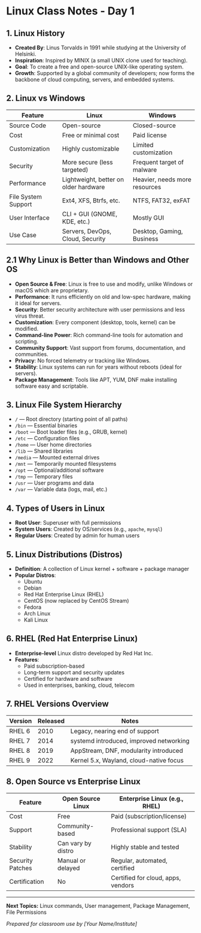 # Linux Class Notes - Day 1

## 1. Linux History

- **Created By**: Linus Torvalds in 1991 while studying at the University of Helsinki.
- **Inspiration**: Inspired by MINIX (a small UNIX clone used for teaching).
- **Goal**: To create a free and open-source UNIX-like operating system.
- **Growth**: Supported by a global community of developers; now forms the backbone of cloud computing, servers, and embedded systems.

## 2. Linux vs Windows

| Feature             | Linux                                 | Windows                       |
| ------------------- | ------------------------------------- | ----------------------------- |
| Source Code         | Open-source                           | Closed-source                 |
| Cost                | Free or minimal cost                  | Paid license                  |
| Customization       | Highly customizable                   | Limited customization         |
| Security            | More secure (less targeted)           | Frequent target of malware    |
| Performance         | Lightweight, better on older hardware | Heavier, needs more resources |
| File System Support | Ext4, XFS, Btrfs, etc.                | NTFS, FAT32, exFAT            |
| User Interface      | CLI + GUI (GNOME, KDE, etc.)          | Mostly GUI                    |
| Use Case            | Servers, DevOps, Cloud, Security      | Desktop, Gaming, Business     |

## 2.1 Why Linux is Better than Windows and Other OS

- **Open Source & Free**: Linux is free to use and modify, unlike Windows or macOS which are proprietary.
- **Performance**: It runs efficiently on old and low-spec hardware, making it ideal for servers.
- **Security**: Better security architecture with user permissions and less virus threat.
- **Customization**: Every component (desktop, tools, kernel) can be modified.
- **Command-line Power**: Rich command-line tools for automation and scripting.
- **Community Support**: Vast support from forums, documentation, and communities.
- **Privacy**: No forced telemetry or tracking like Windows.
- **Stability**: Linux systems can run for years without reboots (ideal for servers).
- **Package Management**: Tools like APT, YUM, DNF make installing software easy and scriptable.

## 3. Linux File System Hierarchy

- `/` — Root directory (starting point of all paths)
- `/bin` — Essential binaries
- `/boot` — Boot loader files (e.g., GRUB, kernel)
- `/etc` — Configuration files
- `/home` — User home directories
- `/lib` — Shared libraries
- `/media` — Mounted external drives
- `/mnt` — Temporarily mounted filesystems
- `/opt` — Optional/additional software
- `/tmp` — Temporary files
- `/usr` — User programs and data
- `/var` — Variable data (logs, mail, etc.)

## 4. Types of Users in Linux

- **Root User**: Superuser with full permissions
- **System Users**: Created by OS/services (e.g., `apache`, `mysql`)
- **Regular Users**: Created by admin for human users

## 5. Linux Distributions (Distros)

- **Definition**: A collection of Linux kernel + software + package manager
- **Popular Distros**:
  - Ubuntu
  - Debian
  - Red Hat Enterprise Linux (RHEL)
  - CentOS (now replaced by CentOS Stream)
  - Fedora
  - Arch Linux
  - Kali Linux

## 6. RHEL (Red Hat Enterprise Linux)

- **Enterprise-level** Linux distro developed by Red Hat Inc.
- **Features**:
  - Paid subscription-based
  - Long-term support and security updates
  - Certified for hardware and software
  - Used in enterprises, banking, cloud, telecom

## 7. RHEL Versions Overview

| Version | Released | Notes                                   |
| ------- | -------- | --------------------------------------- |
| RHEL 6  | 2010     | Legacy, nearing end of support          |
| RHEL 7  | 2014     | systemd introduced, improved networking |
| RHEL 8  | 2019     | AppStream, DNF, modularity introduced   |
| RHEL 9  | 2022     | Kernel 5.x, Wayland, cloud-native focus |

## 8. Open Source vs Enterprise Linux

| Feature          | Open Source Linux  | Enterprise Linux (e.g., RHEL)      |
| ---------------- | ------------------ | ---------------------------------- |
| Cost             | Free               | Paid (subscription/license)        |
| Support          | Community-based    | Professional support (SLA)         |
| Stability        | Can vary by distro | Highly stable and tested           |
| Security Patches | Manual or delayed  | Regular, automated, certified      |
| Certification    | No                 | Certified for cloud, apps, vendors |

---
**Next Topics:** Linux commands, User management, Package Management, File Permissions

*Prepared for classroom use by [Your Name/Institute]*
